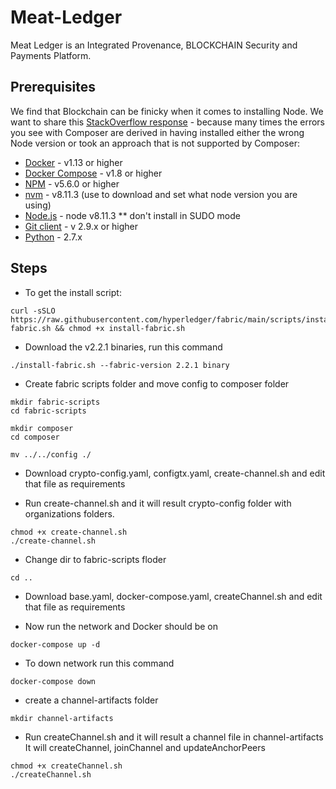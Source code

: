 # Meat-Ledger
Meat Ledger is an Integrated Provenance, BLOCKCHAIN Security and Payments Platform.

## Prerequisites
We find that Blockchain can be finicky when it comes to installing Node. We want to share this [StackOverflow response](https://stackoverflow.com/questions/49744276/error-cannot-find-module-api-hyperledger-composer) - because many times the errors you see with Composer are derived in having installed either the wrong Node version or took an approach that is not supported by Composer:

* [Docker](https://www.docker.com/products) - v1.13 or higher
* [Docker Compose](https://docs.docker.com/compose/overview/) - v1.8 or higher
* [NPM](https://www.npmjs.com/get-npm) - v5.6.0 or higher
* [nvm](https://github.com/creationix/nvm/blob/master/README.md) - v8.11.3 (use to download and set what node version you are using)
* [Node.js](https://nodejs.org/en/download/) - node v8.11.3 ** don't install in SUDO mode
* [Git client](https://git-scm.com/downloads) - v 2.9.x or higher
* [Python](https://www.python.org/downloads/) - 2.7.x

## Steps
* To get the install script:
```
curl -sSLO https://raw.githubusercontent.com/hyperledger/fabric/main/scripts/install-fabric.sh && chmod +x install-fabric.sh
```

* Download the v2.2.1 binaries, run this command
```
./install-fabric.sh --fabric-version 2.2.1 binary
```

* Create fabric scripts folder and move config to composer folder
```
mkdir fabric-scripts
cd fabric-scripts

mkdir composer
cd composer

mv ../../config ./
```

* Download crypto-config.yaml, configtx.yaml, create-channel.sh and edit that file as requirements

* Run create-channel.sh and it will result crypto-config folder with organizations folders.
```
chmod +x create-channel.sh
./create-channel.sh
```

* Change dir to fabric-scripts floder
```
cd ..
```

* Download base.yaml, docker-compose.yaml, createChannel.sh and edit that file as requirements

* Now run the network and Docker should be on
```
docker-compose up -d
```

* To down network run this command
```
docker-compose down
```

* create a channel-artifacts folder
```
mkdir channel-artifacts
```

* Run createChannel.sh and it will result a channel file in channel-artifacts <br>
It will createChannel, joinChannel and updateAnchorPeers
```
chmod +x createChannel.sh
./createChannel.sh
```
